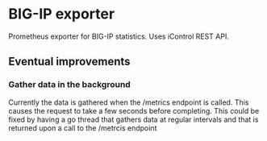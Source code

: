 # BIG-IP exporter
Prometheus exporter for BIG-IP statistics. Uses iControl REST API.

## Eventual improvements
### Gather data in the background
Currently the data is gathered when the /metrics endpoint is called. This causes the request to take a few seconds before completing. This could be fixed by having a go thread that gathers data at regular intervals and that is returned upon a call to the /metrcis endpoint
